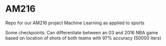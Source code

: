 # AM216
Repo for our AM216 project
Machine Learning as applied to sports

Some checkpoints:
Can differentiate between an 03 and 2016 NBA game based on location 
of shots of both teams with 97% accuracy (50000 iters)